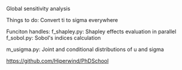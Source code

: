 Global sensitivity analysis

Things to do:
Convert ti to sigma everywhere

Funciton handles:
f_shapley.py: Shapley effects evaluation in parallel
f_sobol.py: Sobol's indices calculation 



m_usigma.py: Joint and conditional distributions of u and sigma


https://github.com/Hiperwind/PhDSchool
